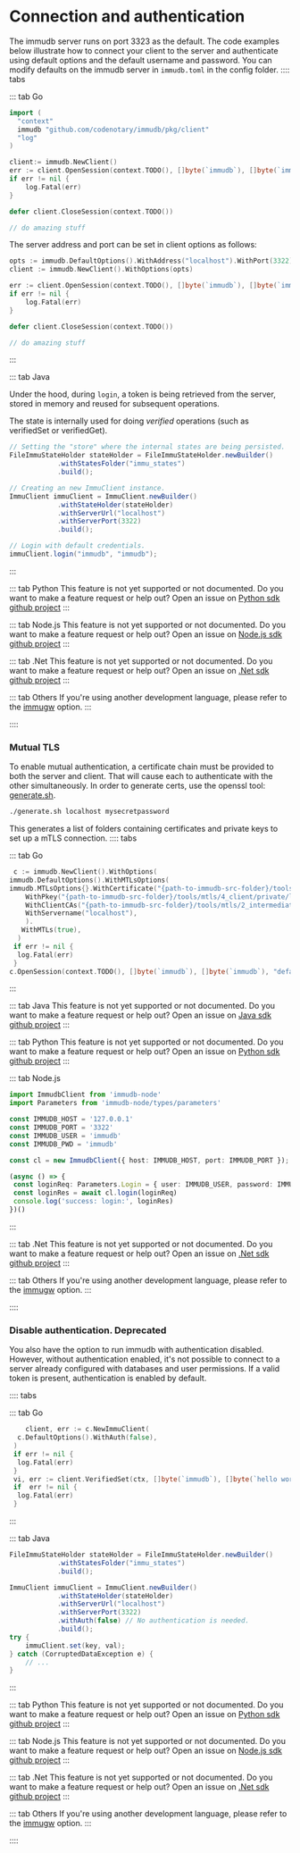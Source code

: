 # Connection and authentication

The immudb server runs on port 3323 as the default. The code examples below illustrate how to connect your client to the server and authenticate using default options and the default username and password.
You can modify defaults on the immudb server in `immudb.toml` in the config folder.
:::: tabs

::: tab Go

```go
import (
  "context"
  immudb "github.com/codenotary/immudb/pkg/client"
  "log"
)
```

```go
client:= immudb.NewClient()
err := client.OpenSession(context.TODO(), []byte(`immudb`), []byte(`immudb`), "defaultdb")
if err != nil {
    log.Fatal(err)
}

defer client.CloseSession(context.TODO())

// do amazing stuff
```

The server address and port can be set in client options as follows:
```go
opts := immudb.DefaultOptions().WithAddress("localhost").WithPort(3322)
client := immudb.NewClient().WithOptions(opts)

err := client.OpenSession(context.TODO(), []byte(`immudb`), []byte(`immudb`), "defaultdb")
if err != nil {
    log.Fatal(err)
}

defer client.CloseSession(context.TODO())

// do amazing stuff
```
:::

::: tab Java

Under the hood, during `login`, a token is being retrieved from the server,
stored in memory and reused for subsequent operations.

The state is internally used for doing _verified_ operations (such as verifiedSet or verifiedGet).

```java
// Setting the "store" where the internal states are being persisted.
FileImmuStateHolder stateHolder = FileImmuStateHolder.newBuilder()
            .withStatesFolder("immu_states")
            .build();

// Creating an new ImmuClient instance.
ImmuClient immuClient = ImmuClient.newBuilder()
            .withStateHolder(stateHolder)
            .withServerUrl("localhost")
            .withServerPort(3322)
            .build();

// Login with default credentials.
immuClient.login("immudb", "immudb");
```

:::

::: tab Python
This feature is not yet supported or not documented.
Do you want to make a feature request or help out? Open an issue on [Python sdk github project](https://github.com/codenotary/immudb-py/issues/new)
:::

::: tab Node.js
This feature is not yet supported or not documented.
Do you want to make a feature request or help out? Open an issue on [Node.js sdk github project](https://github.com/codenotary/immudb-node/issues/new)
:::

::: tab .Net
This feature is not yet supported or not documented.
Do you want to make a feature request or help out? Open an issue on [.Net sdk github project](https://github.com/codenotary/immudb4dotnet/issues/new)
:::

::: tab Others
If you're using another development language, please refer to the [immugw](/master/immugw/) option.
:::

::::

<WrappedSection>

### Mutual TLS

To enable mutual authentication, a certificate chain must be provided to both the server and client.
That will cause each to authenticate with the other simultaneously.
In order to generate certs, use the openssl tool:
[generate.sh](https://github.com/codenotary/immudb/tree/master/tools/mtls).

```bash
./generate.sh localhost mysecretpassword
```

</WrappedSection>

This generates a list of folders containing certificates and private keys to set up a mTLS connection.
:::: tabs

::: tab Go

```go
 c := immudb.NewClient().WithOptions(
immudb.DefaultOptions().WithMTLsOptions(
immudb.MTLsOptions{}.WithCertificate("{path-to-immudb-src-folder}/tools/mtls/4_client/certs/localhost.cert.pem").
    WithPkey("{path-to-immudb-src-folder}/tools/mtls/4_client/private/localhost.key.pem").
    WithClientCAs("{path-to-immudb-src-folder}/tools/mtls/2_intermediate/certs/ca-chain.cert.pem").
    WithServername("localhost"),
    ).
   WithMTLs(true),
  )
 if err != nil {
  log.Fatal(err)
 }
c.OpenSession(context.TODO(), []byte(`immudb`), []byte(`immudb`), "defaultdb")
```

:::

::: tab Java
This feature is not yet supported or not documented.
Do you want to make a feature request or help out? Open an issue on [Java sdk github project](https://github.com/codenotary/immudb4j/issues/new)
:::

::: tab Python
This feature is not yet supported or not documented.
Do you want to make a feature request or help out? Open an issue on [Python sdk github project](https://github.com/codenotary/immudb-py/issues/new)
:::

::: tab Node.js

```ts
import ImmudbClient from 'immudb-node'
import Parameters from 'immudb-node/types/parameters'

const IMMUDB_HOST = '127.0.0.1'
const IMMUDB_PORT = '3322'
const IMMUDB_USER = 'immudb'
const IMMUDB_PWD = 'immudb'

const cl = new ImmudbClient({ host: IMMUDB_HOST, port: IMMUDB_PORT });

(async () => {
 const loginReq: Parameters.Login = { user: IMMUDB_USER, password: IMMUDB_PWD }
 const loginRes = await cl.login(loginReq)
 console.log('success: login:', loginRes)
})()
```

:::

::: tab .Net
This feature is not yet supported or not documented.
Do you want to make a feature request or help out? Open an issue on [.Net sdk github project](https://github.com/codenotary/immudb4dotnet/issues/new)
:::

::: tab Others
If you're using another development language, please refer to the [immugw](/master/immugw/) option.
:::

::::

### Disable authentication. Deprecated

You also have the option to run immudb with authentication disabled. However, without authentication enabled, it's not possible to connect to a server already configured with databases and user permissions. If a valid token is present, authentication is enabled by default.

:::: tabs

::: tab Go

```go
    client, err := c.NewImmuClient(
  c.DefaultOptions().WithAuth(false),
 )
 if err != nil {
  log.Fatal(err)
 }
 vi, err := client.VerifiedSet(ctx, []byte(`immudb`), []byte(`hello world`))
 if  err != nil {
  log.Fatal(err)
 }
```

:::

::: tab Java

```java
FileImmuStateHolder stateHolder = FileImmuStateHolder.newBuilder()
            .withStatesFolder("immu_states")
            .build();

ImmuClient immuClient = ImmuClient.newBuilder()
            .withStateHolder(stateHolder)
            .withServerUrl("localhost")
            .withServerPort(3322)
            .withAuth(false) // No authentication is needed.
            .build();
try {
    immuClient.set(key, val);
} catch (CorruptedDataException e) {
    // ...
}
```

:::

::: tab Python
This feature is not yet supported or not documented.
Do you want to make a feature request or help out? Open an issue on [Python sdk github project](https://github.com/codenotary/immudb-py/issues/new)
:::

::: tab Node.js
This feature is not yet supported or not documented.
Do you want to make a feature request or help out? Open an issue on [Node.js sdk github project](https://github.com/codenotary/immudb-node/issues/new)
:::

::: tab .Net
This feature is not yet supported or not documented.
Do you want to make a feature request or help out? Open an issue on [.Net sdk github project](https://github.com/codenotary/immudb4dotnet/issues/new)
:::

::: tab Others
If you're using another development language, please refer to the [immugw](/master/immugw/) option.
:::

::::

